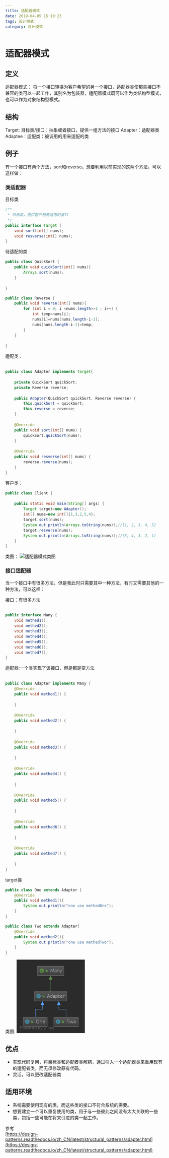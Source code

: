 ```yaml
---
title: 适配器模式
date: 2019-04-05 15:10:23
tags: 设计模式
category: 设计模式
---
```


# 适配器模式

## 定义
适配器模式：
将一个接口转换为客户希望的另一个接口，适配器类使那些接口不兼容的类可以一起工作，其别名为包装器，适配器模式既可以作为类结构型模式，也可以作为对象结构型模式。

## 结构
<!--more-->
Target: 目标类/接口：抽象或者接口，提供一组方法的接口
Adapter：适配器类
Adaptee：适配类：被调用的用来适配的类

## 例子
有一个接口有两个方法，sort和reverse。想要利用以前实现的这两个方法。可以这样做：
### 类适配器
目标类
~~~java
/**
 * 目标类，提供客户想要适用的接口
 */
public interface Target {
    void sort(int[] nums);
    void resverse(int[] nums);
}
~~~

待适配的类
~~~java
public class QuickSort {
    public void quickSort(int[] nums){
        Arrays.sort(nums);
    }

}
~~~
~~~java
public class Reverse {
    public void reverse(int[] nums){
        for (int i = 0; i <nums.length>>1 ; i++) {
            int temp=nums[i];
            nums[i]=nums[nums.length-i-1];
            nums[nums.length-i-1]=temp;
        }
    }

}
~~~

适配类：
~~~java

public class Adapter implements Target{

    private QuickSort quickSort;
    private Reverse reverse;

    public Adapter(QuickSort quickSort, Reverse reverse) {
        this.quickSort = quickSort;
        this.reverse = reverse;
    }

    @Override
    public void sort(int[] nums) {
        quickSort.quickSort(nums);
    }

    @Override
    public void resverse(int[] nums) {
        reverse.reverse(nums);
    }
}
~~~

客户类：
~~~java
public class Client {

    public static void main(String[] args) {
        Target target=new Adapter();
        int[] nums=new int[]{1,3,2,5,4};
        target.sort(nums);
        System.out.println(Arrays.toString(nums));//[1, 2, 3, 4, 5]
        target.resverse(nums);
        System.out.println(Arrays.toString(nums));//[5, 4, 3, 2, 1]
    }
}
~~~

类图：
![适配器模式类图](/适配器模式/Adapter.png)


### 接口适配器

当一个接口中有很多方法，但是我此时只需要其中一种方法，有时又需要其他的一种方法，可以这样：

接口：有很多方法
~~~java

public interface Many {
    void methed1();
    void methed2();
    void methed3();
    void methed4();
    void methed5();
    void methed6();
    void methed7();
}
~~~

适配器:一个类实现了该接口，但是都是空方法
~~~java

public class Adapter implements Many {
    @Override
    public void methed1() {

    }

    @Override
    public void methed2() {

    }

    @Override
    public void methed3() {

    }

    @Override
    public void methed4() {

    }

    @Override
    public void methed5() {

    }

    @Override
    public void methed6() {

    }

    @Override
    public void methed7() {

    }
}
~~~

target类
~~~java
public class One extends Adapter {
    @Override
    public void methed1(){
        System.out.println("one use methedOne");
    }
}
~~~
~~~java
public class Two extends Adapter{
    @Override
    public void methed2(){
        System.out.println("one use methedTwo");
    }
}
~~~

类图:
![接口适配器类图](适配器模式/InterfaceAdapter.png)



## 优点
- 实现代码复用，将目标类和适配者类解耦，通过引入一个适配器类来重用现有的适配者类，而无须修改原有代码。
- 灵活，可以更改适配器类

## 适用环境
- 系统需要使用现有的类，而这些类的接口不符合系统的需要。
- 想要建立一个可以重复使用的类，用于与一些彼此之间没有太大关联的一些类，包括一些可能在将来引进的类一起工作。

参考  
[https://design-patterns.readthedocs.io/zh_CN/latest/structural_patterns/adapter.html](https://design-patterns.readthedocs.io/zh_CN/latest/structural_patterns/adapter.html)